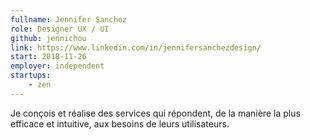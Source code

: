 ```yaml
---
fullname: Jennifer Sanchez
role: Designer UX / UI
github: jennichou
link: https://www.linkedin.com/in/jennifersanchezdesign/
start: 2018-11-26
employer: independent
startups:
    - zen
---
```


Je conçois et réalise des services qui répondent, de la manière la plus efficace et intuitive, aux besoins de leurs utilisateurs.
